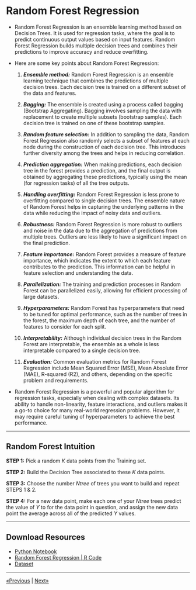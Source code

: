 # Random Forest Regression

* Random Forest Regression is an ensemble learning method based on Decision Trees. It is used for regression tasks, where the goal is to predict continuous output values based on input features. Random Forest Regression builds multiple decision trees and combines their predictions to improve accuracy and reduce overfitting.

* Here are some key points about Random Forest Regression:
    1. <b><i>Ensemble method:</b></i> Random Forest Regression is an ensemble learning technique that combines the predictions of multiple decision trees. Each decision tree is trained on a different subset of the data and features.

    2. <b><i>Bagging:</b></i> The ensemble is created using a process called bagging (Bootstrap Aggregating). Bagging involves sampling the data with replacement to create multiple subsets (bootstrap samples). Each decision tree is trained on one of these bootstrap samples.

    3. <b><i>Random feature selection:</b></i> In addition to sampling the data, Random Forest Regression also randomly selects a subset of features at each node during the construction of each decision tree. This introduces further diversity among the trees and helps in reducing correlation.

    4. <b><i>Prediction aggregation:</b></i> When making predictions, each decision tree in the forest provides a prediction, and the final output is obtained by aggregating these predictions, typically using the mean (for regression tasks) of all the tree outputs.

    5. <b><i>Handling overfitting:</b></i> Random Forest Regression is less prone to overfitting compared to single decision trees. The ensemble nature of Random Forest helps in capturing the underlying patterns in the data while reducing the impact of noisy data and outliers.

    6. <b><i>Robustness:</b></i> Random Forest Regression is more robust to outliers and noise in the data due to the aggregation of predictions from multiple trees. Outliers are less likely to have a significant impact on the final prediction.

    7. <b><i>Feature importance:</b></i> Random Forest provides a measure of feature importance, which indicates the extent to which each feature contributes to the prediction. This information can be helpful in feature selection and understanding the data.

    8. <b><i>Parallelization:</b></i> The training and prediction processes in Random Forest can be parallelized easily, allowing for efficient processing of large datasets.

    9. <b><i>Hyperparameters:</b></i> Random Forest has hyperparameters that need to be tuned for optimal performance, such as the number of trees in the forest, the maximum depth of each tree, and the number of features to consider for each split.

    10. <b><i>Interpretability:</b></i> Although individual decision trees in the Random Forest are interpretable, the ensemble as a whole is less interpretable compared to a single decision tree.

    11. <b><i>Evaluation:</b></i> Common evaluation metrics for Random Forest Regression include Mean Squared Error (MSE), Mean Absolute Error (MAE), R-squared (R2), and others, depending on the specific problem and requirements.

* Random Forest Regression is a powerful and popular algorithm for regression tasks, especially when dealing with complex datasets. Its ability to handle non-linearity, feature interactions, and outliers makes it a go-to choice for many real-world regression problems. However, it may require careful tuning of hyperparameters to achieve the best performance.
<hr>

## Random Forest Intuition

**STEP 1:** Pick a random *K* data points from the Training set.

**STEP 2:** Build the Decision Tree associated to these *K* data points.

**STEP 3:** Choose the number *Ntree* of trees you want to build and repeat STEPS 1 & 2.

**STEP 4:** For a new data point, make each one of your *Ntree* trees predict the value of *Y* to for the data point in question, and assign the new data point the average across all of the predicted *Y* values.
<hr>

## Download Resources
* <a href="Python/Random Forest Regression.ipynb" download>Python Notebook</a>
* <a href="R/Random Forest Regression.r" download>Random Forest Regression | R Code</a>
* <a href="Python/Position_Salaries.csv" download>Dataset</a>
<hr>

<a href="../Section 10 - Decision Tree Regression">«Previous</a> | <a href="../Section 12 - Evaluating Regression Models Performance">Next»</a>
